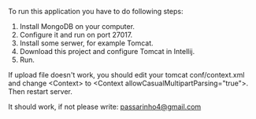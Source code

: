 To run this application you have to do following steps: 

1. Install MongoDB on your computer. 
2. Configure it and run on port 27017. 
3. Install some serwer, for example Tomcat. 
4. Download this project and configure Tomcat in Intellij.
5. Run. 

If upload file doesn't work, you should edit your tomcat conf/context.xml and change \<Context\> to \<Context allowCasualMultipartParsing="true"\>. Then restart server.

It should work, if not please write: passarinho4@gmail.com
